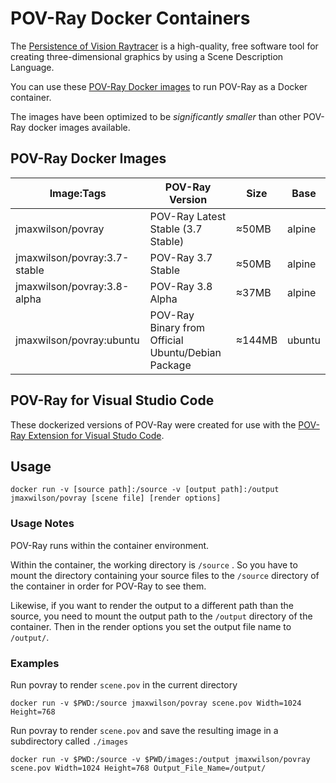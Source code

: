 # POV-Ray Docker Containers

The [Persistence of Vision Raytracer](http://povray.org) is a high-quality, free software tool for creating three-dimensional graphics by using a Scene Description Language.

You can use these [POV-Ray Docker images](https://hub.docker.com/r/jmaxwilson/povray) to run POV-Ray as a Docker container.

The images have been optimized to be *significantly smaller* than other POV-Ray docker images available.

## POV-Ray Docker Images

|Image:Tags| POV-Ray Version | Size | Base |
|--|--|--|--|
| jmaxwilson/povray | POV-Ray Latest Stable (3.7 Stable) | ≈50MB | alpine |
| jmaxwilson/povray:3.7-stable | POV-Ray 3.7 Stable | ≈50MB | alpine |
| jmaxwilson/povray:3.8-alpha | POV-Ray 3.8 Alpha | ≈37MB | alpine |
| jmaxwilson/povray:ubuntu | POV-Ray Binary from Official Ubuntu/Debian Package | ≈144MB | ubuntu |


## POV-Ray for Visual Studio Code

These dockerized versions of POV-Ray were created for use with the [POV-Ray Extension for Visual Studo Code](https://github.com/jmaxwilson/vscode-povray).


## Usage

    docker run -v [source path]:/source -v [output path]:/output jmaxwilson/povray [scene file] [render options]

### Usage Notes

POV-Ray runs within the container environment. 

Within the container, the working directory is `/source` . So you have to mount the directory containing your source files to the `/source` directory of the container in order for POV-Ray to see them.

Likewise, if you want to render the output to a different path than the source, you need to mount the output path to the `/output` directory of the container. Then in the render options you set the output file name to `/output/`.

### Examples

Run povray to render `scene.pov` in the current directory

    docker run -v $PWD:/source jmaxwilson/povray scene.pov Width=1024 Height=768

Run povray to render `scene.pov` and save the resulting image in a subdirectory called `./images`

    docker run -v $PWD:/source -v $PWD/images:/output jmaxwilson/povray scene.pov Width=1024 Height=768 Output_File_Name=/output/


